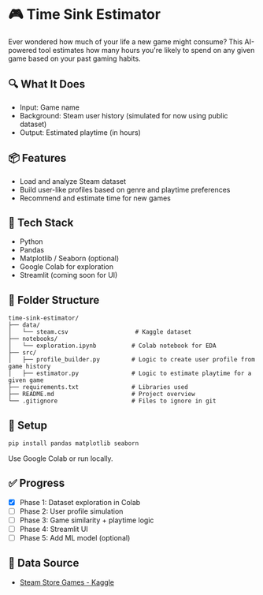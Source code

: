 # 🎮 Time Sink Estimator

Ever wondered how much of your life a new game might consume? This AI-powered tool estimates how many hours you're likely to spend on any given game based on your past gaming habits.

## 🔍 What It Does
- Input: Game name
- Background: Steam user history (simulated for now using public dataset)
- Output: Estimated playtime (in hours)

## 📦 Features
- Load and analyze Steam dataset
- Build user-like profiles based on genre and playtime preferences
- Recommend and estimate time for new games

## 🧰 Tech Stack
- Python
- Pandas
- Matplotlib / Seaborn (optional)
- Google Colab for exploration
- Streamlit (coming soon for UI)

## 📁 Folder Structure
```
time-sink-estimator/
├── data/
│   └── steam.csv                   # Kaggle dataset
├── notebooks/
│   └── exploration.ipynb          # Colab notebook for EDA
├── src/
│   ├── profile_builder.py         # Logic to create user profile from game history
│   ├── estimator.py               # Logic to estimate playtime for a given game
├── requirements.txt               # Libraries used
├── README.md                      # Project overview
└── .gitignore                     # Files to ignore in git
```

## 🚀 Setup
```bash
pip install pandas matplotlib seaborn
```

Use Google Colab or run locally.

## ✅ Progress
- [x] Phase 1: Dataset exploration in Colab
- [ ] Phase 2: User profile simulation
- [ ] Phase 3: Game similarity + playtime logic
- [ ] Phase 4: Streamlit UI
- [ ] Phase 5: Add ML model (optional)

## 📌 Data Source
- [Steam Store Games - Kaggle](https://www.kaggle.com/datasets/nikdavis/steam-store-games)